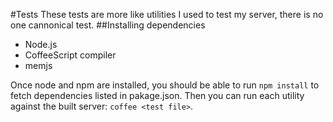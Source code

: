 #Tests
These tests are more like utilities I used to test my server, there is no one cannonical test.
##Installing dependencies

* Node.js
* CoffeeScript compiler
* memjs

Once node and npm are installed, you should be able to run `npm install` to fetch dependencies listed in pakage.json.  Then you can run each utility against the built server: `coffee <test file>`.